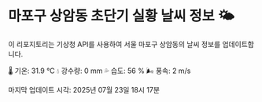 
# 마포구 상암동 초단기 실황 날씨 정보 🌤️

이 리포지토리는 기상청 API를 사용하여 서울 마포구 상암동의 날씨 정보를 업데이트합니다. 

🌡️ 기온: 31.9 ℃
💧 강수량: 0 mm
💦 습도: 56 %
🌬️ 풍속: 2 m/s

마지막 업데이트 시각: 2025년 07월 23일 18시 17분    
